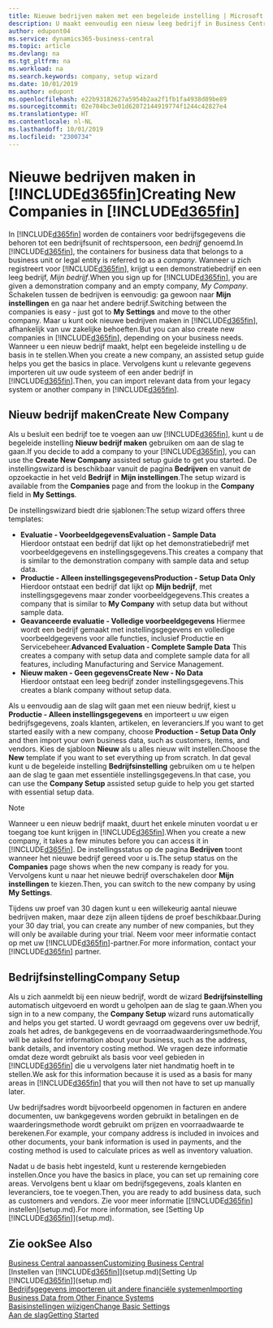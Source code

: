 ```yaml
---
title: Nieuwe bedrijven maken met een begeleide instelling | Microsoft Docs
description: U maakt eenvoudig een nieuw leeg bedrijf in Business Central. Een begeleide instelling helpt u door de stappen en u kunt uw bestaande bedrijfsgegevens importeren.
author: edupont04
ms.service: dynamics365-business-central
ms.topic: article
ms.devlang: na
ms.tgt_pltfrm: na
ms.workload: na
ms.search.keywords: company, setup wizard
ms.date: 10/01/2019
ms.author: edupont
ms.openlocfilehash: e22b93182627a5954b2aa2f1fb1fa4938d89be89
ms.sourcegitcommit: 02e704bc3e01d62072144919774f1244c42827e4
ms.translationtype: HT
ms.contentlocale: nl-NL
ms.lasthandoff: 10/01/2019
ms.locfileid: "2300734"
---
```

# <a name="creating-new-companies-in-included365finincludesd365fin_mdmd"></a><span data-ttu-id="28251-104">Nieuwe bedrijven maken in [!INCLUDE[d365fin](includes/d365fin_md.md)]</span><span class="sxs-lookup"><span data-stu-id="28251-104">Creating New Companies in [!INCLUDE[d365fin](includes/d365fin_md.md)]</span></span>
<span data-ttu-id="28251-105">In [!INCLUDE[d365fin](includes/d365fin_md.md)] worden de containers voor bedrijfsgegevens die behoren tot een bedrijfsunit of rechtspersoon, een *bedrijf* genoemd.</span><span class="sxs-lookup"><span data-stu-id="28251-105">In [!INCLUDE[d365fin](includes/d365fin_md.md)], the containers for business data that belongs to a business unit or legal entity is referred to as a *company*.</span></span> <span data-ttu-id="28251-106">Wanneer u zich registreert voor [!INCLUDE[d365fin](includes/d365fin_md.md)], krijgt u een demonstratiebedrijf en een leeg bedrijf, *Mijn bedrijf*.</span><span class="sxs-lookup"><span data-stu-id="28251-106">When you sign up for [!INCLUDE[d365fin](includes/d365fin_md.md)], you are given a demonstration company and an empty company, *My Company*.</span></span> <span data-ttu-id="28251-107">Schakelen tussen de bedrijven is eenvoudig: ga gewoon naar **Mijn instellingen** en ga naar het andere bedrijf.</span><span class="sxs-lookup"><span data-stu-id="28251-107">Switching between the companies is easy - just got to **My Settings** and move to the other company.</span></span> <span data-ttu-id="28251-108">Maar u kunt ook nieuwe bedrijven maken in [!INCLUDE[d365fin](includes/d365fin_md.md)], afhankelijk van uw zakelijke behoeften.</span><span class="sxs-lookup"><span data-stu-id="28251-108">But you can also create new companies in [!INCLUDE[d365fin](includes/d365fin_md.md)], depending on your business needs.</span></span> <span data-ttu-id="28251-109">Wanneer u een nieuw bedrijf maakt, helpt een begeleide instelling u de basis in te stellen.</span><span class="sxs-lookup"><span data-stu-id="28251-109">When you create a new company, an assisted setup guide helps you get the basics in place.</span></span> <span data-ttu-id="28251-110">Vervolgens kunt u relevante gegevens importeren uit uw oude systeem of een ander bedrijf in [!INCLUDE[d365fin](includes/d365fin_md.md)].</span><span class="sxs-lookup"><span data-stu-id="28251-110">Then, you can import relevant data from your legacy system or another company in [!INCLUDE[d365fin](includes/d365fin_md.md)].</span></span>  

## <a name="create-new-company"></a><span data-ttu-id="28251-111">Nieuw bedrijf maken</span><span class="sxs-lookup"><span data-stu-id="28251-111">Create New Company</span></span>
<span data-ttu-id="28251-112">Als u besluit een bedrijf toe te voegen aan uw [!INCLUDE[d365fin](includes/d365fin_md.md)], kunt u de begeleide instelling **Nieuw bedrijf maken** gebruiken om aan de slag te gaan.</span><span class="sxs-lookup"><span data-stu-id="28251-112">If you decide to add a company to your [!INCLUDE[d365fin](includes/d365fin_md.md)], you can use the **Create New Company** assisted setup guide to get you started.</span></span> <span data-ttu-id="28251-113">De instellingswizard is beschikbaar vanuit de pagina **Bedrijven** en vanuit de opzoekactie in het veld **Bedrijf** in **Mijn instellingen**.</span><span class="sxs-lookup"><span data-stu-id="28251-113">The setup wizard is available from the **Companies** page and from the lookup in the **Company** field in **My Settings**.</span></span>  

<span data-ttu-id="28251-114">De instellingswizard biedt drie sjablonen:</span><span class="sxs-lookup"><span data-stu-id="28251-114">The setup wizard offers three templates:</span></span>

-   <span data-ttu-id="28251-115">**Evaluatie - Voorbeeldgegevens**</span><span class="sxs-lookup"><span data-stu-id="28251-115">**Evaluation - Sample Data**</span></span>  
    <span data-ttu-id="28251-116">Hierdoor ontstaat een bedrijf dat lijkt op het demonstratiebedrijf met voorbeeldgegevens en instellingsgegevens.</span><span class="sxs-lookup"><span data-stu-id="28251-116">This creates a company that is similar to the demonstration company with sample data and setup data.</span></span>  
-   <span data-ttu-id="28251-117">**Productie - Alleen instellingsgegevens**</span><span class="sxs-lookup"><span data-stu-id="28251-117">**Production - Setup Data Only**</span></span>  
    <span data-ttu-id="28251-118">Hierdoor ontstaat een bedrijf dat lijkt op **Mijn bedrijf**, met instellingsgegevens maar zonder voorbeeldgegevens.</span><span class="sxs-lookup"><span data-stu-id="28251-118">This creates a company that is similar to **My Company** with setup data but without sample data.</span></span>
-   <span data-ttu-id="28251-119">**Geavanceerde evaluatie - Volledige voorbeeldgegevens** Hiermee wordt een bedrijf gemaakt met instellingsgegevens en volledige voorbeeldgegevens voor alle functies, inclusief Productie en Servicebeheer.</span><span class="sxs-lookup"><span data-stu-id="28251-119">**Advanced Evaluation - Complete Sample Data** This creates a company with setup data and complete sample data for all features, including Manufacturing and Service Management.</span></span>
-   <span data-ttu-id="28251-120">**Nieuw maken - Geen gegevens**</span><span class="sxs-lookup"><span data-stu-id="28251-120">**Create New - No Data**</span></span>  
    <span data-ttu-id="28251-121">Hierdoor ontstaat een leeg bedrijf zonder instellingsgegevens.</span><span class="sxs-lookup"><span data-stu-id="28251-121">This creates a blank company without setup data.</span></span>  

<span data-ttu-id="28251-122">Als u eenvoudig aan de slag wilt gaan met een nieuw bedrijf, kiest u **Productie - Alleen instellingsgegevens** en importeert u uw eigen bedrijfsgegevens, zoals klanten, artikelen, en leveranciers.</span><span class="sxs-lookup"><span data-stu-id="28251-122">If you want to get started easily with a new company, choose **Production - Setup Data Only** and then import your own business data, such as customers, items, and vendors.</span></span> <span data-ttu-id="28251-123">Kies de sjabloon **Nieuw** als u alles nieuw wilt instellen.</span><span class="sxs-lookup"><span data-stu-id="28251-123">Choose the **New** template if you want to set everything up from scratch.</span></span> <span data-ttu-id="28251-124">In dat geval kunt u de begeleide instelling **Bedrijfsinstelling** gebruiken om u te helpen aan de slag te gaan met essentiële instellingsgegevens.</span><span class="sxs-lookup"><span data-stu-id="28251-124">In that case, you can use the **Company Setup** assisted setup guide to help you get started with essential setup data.</span></span>  

> [!NOTE]  
>   <span data-ttu-id="28251-125">Wanneer u een nieuw bedrijf maakt, duurt het enkele minuten voordat u er toegang toe kunt krijgen in [!INCLUDE[d365fin](includes/d365fin_md.md)].</span><span class="sxs-lookup"><span data-stu-id="28251-125">When you create a new company, it takes a few minutes before you can access it in [!INCLUDE[d365fin](includes/d365fin_md.md)].</span></span> <span data-ttu-id="28251-126">De instellingsstatus op de pagina **Bedrijven** toont wanneer het nieuwe bedrijf gereed voor u is.</span><span class="sxs-lookup"><span data-stu-id="28251-126">The setup status on the **Companies** page shows when the new company is ready for you.</span></span> <span data-ttu-id="28251-127">Vervolgens kunt u naar het nieuwe bedrijf overschakelen door **Mijn instellingen** te kiezen.</span><span class="sxs-lookup"><span data-stu-id="28251-127">Then, you can switch to the new company by using **My Settings**.</span></span>  

<span data-ttu-id="28251-128">Tijdens uw proef van 30 dagen kunt u een willekeurig aantal nieuwe bedrijven maken, maar deze zijn alleen tijdens de proef beschikbaar.</span><span class="sxs-lookup"><span data-stu-id="28251-128">During your 30 day trial, you can create any number of new companies, but they will only be available during your trial.</span></span> <span data-ttu-id="28251-129">Neem voor meer informatie contact op met uw [!INCLUDE[d365fin](includes/d365fin_md.md)]-partner.</span><span class="sxs-lookup"><span data-stu-id="28251-129">For more information, contact your [!INCLUDE[d365fin](includes/d365fin_md.md)] partner.</span></span>  

## <a name="company-setup"></a><span data-ttu-id="28251-130">Bedrijfsinstelling</span><span class="sxs-lookup"><span data-stu-id="28251-130">Company Setup</span></span>
<span data-ttu-id="28251-131">Als u zich aanmeldt bij een nieuw bedrijf, wordt de wizard **Bedrijfsinstelling** automatisch uitgevoerd en wordt u geholpen aan de slag te gaan.</span><span class="sxs-lookup"><span data-stu-id="28251-131">When you sign in to a new company, the **Company Setup** wizard runs automatically and helps you get started.</span></span> <span data-ttu-id="28251-132">U wordt gevraagd om gegevens over uw bedrijf, zoals het adres, de bankgegevens en de voorraadwaarderingsmethode.</span><span class="sxs-lookup"><span data-stu-id="28251-132">You will be asked for information about your business, such as the address, bank details, and inventory costing method.</span></span> <span data-ttu-id="28251-133">We vragen deze informatie omdat deze wordt gebruikt als basis voor veel gebieden in [!INCLUDE[d365fin](includes/d365fin_md.md)] die u vervolgens later niet handmatig hoeft in te stellen.</span><span class="sxs-lookup"><span data-stu-id="28251-133">We ask for this information because it is used as a basis for many areas in [!INCLUDE[d365fin](includes/d365fin_md.md)] that you will then not have to set up manually later.</span></span>  

<span data-ttu-id="28251-134">Uw bedrijfsadres wordt bijvoorbeeld opgenomen in facturen en andere documenten, uw bankgegevens worden gebruikt in betalingen en de waarderingsmethode wordt gebruikt om prijzen en voorraadwaarde te berekenen.</span><span class="sxs-lookup"><span data-stu-id="28251-134">For example, your company address is included in invoices and other documents, your bank information is used in payments, and the costing method is used to calculate prices as well as inventory valuation.</span></span>  

<span data-ttu-id="28251-135">Nadat u de basis hebt ingesteld, kunt u resterende kerngebieden instellen.</span><span class="sxs-lookup"><span data-stu-id="28251-135">Once you have the basics in place, you can set up remaining core areas.</span></span> <span data-ttu-id="28251-136">Vervolgens bent u klaar om bedrijfsgegevens, zoals klanten en leveranciers, toe te voegen.</span><span class="sxs-lookup"><span data-stu-id="28251-136">Then, you are ready to add business data, such as customers and vendors.</span></span> <span data-ttu-id="28251-137">Zie voor meer informatie [[!INCLUDE[d365fin](includes/d365fin_md.md)] instellen](setup.md).</span><span class="sxs-lookup"><span data-stu-id="28251-137">For more information, see [Setting Up [!INCLUDE[d365fin](includes/d365fin_md.md)]](setup.md).</span></span>  

## <a name="see-also"></a><span data-ttu-id="28251-138">Zie ook</span><span class="sxs-lookup"><span data-stu-id="28251-138">See Also</span></span>
[<span data-ttu-id="28251-139">Business Central aanpassen</span><span class="sxs-lookup"><span data-stu-id="28251-139">Customizing Business Central</span></span>](ui-customizing-overview.md)  
<span data-ttu-id="28251-140">[Instellen van [!INCLUDE[d365fin](includes/d365fin_md.md)]](setup.md)</span><span class="sxs-lookup"><span data-stu-id="28251-140">[Setting Up [!INCLUDE[d365fin](includes/d365fin_md.md)]](setup.md)</span></span>  
[<span data-ttu-id="28251-141">Bedrijfsgegevens importeren uit andere financiële systemen</span><span class="sxs-lookup"><span data-stu-id="28251-141">Importing Business Data from Other Finance Systems</span></span>](across-import-data-configuration-packages.md)  
[<span data-ttu-id="28251-142">Basisinstellingen wijzigen</span><span class="sxs-lookup"><span data-stu-id="28251-142">Change Basic Settings</span></span>](ui-change-basic-settings.md)  
[<span data-ttu-id="28251-143">Aan de slag</span><span class="sxs-lookup"><span data-stu-id="28251-143">Getting Started</span></span>](product-get-started.md)  
